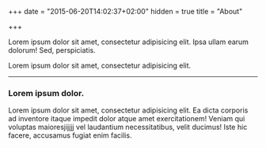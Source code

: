 +++
date = "2015-06-20T14:02:37+02:00"
hidden = true
title = "About"

+++


Lorem ipsum dolor sit amet, consectetur adipisicing elit. Ipsa ullam earum dolorum! Sed, perspiciatis.

Lorem ipsum dolor sit amet, consectetur adipisicing elit.

<hr>

### Lorem ipsum dolor.

Lorem ipsum dolor sit amet, consectetur adipisicing elit. Ea dicta corporis ad inventore itaque impedit dolor atque amet exercitationem! Veniam qui voluptas maioresjijjjj vel laudantium necessitatibus, velit ducimus! Iste hic facere, accusamus fugiat enim facilis.